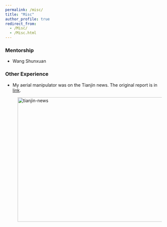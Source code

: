 ```yaml
---
permalink: /misc/
title: "Misc"
author_profile: true
redirect_from: 
  - /Misc/
  - /Misc.html
---
```


### Mentorship

- Wang Shunxuan

### Other Experience

- My aerial manipulator was on the Tianjin news. The original report is in [link](http://news.enorth.com.cn/system/2025/03/15/058176991.shtml).

<div style="margin-left: 40px;">
  <img src="http://cheungsiupaang.github.io/videos/tianjin-news.gif" alt="tianjin-news" width="600" height="400">
</div>
